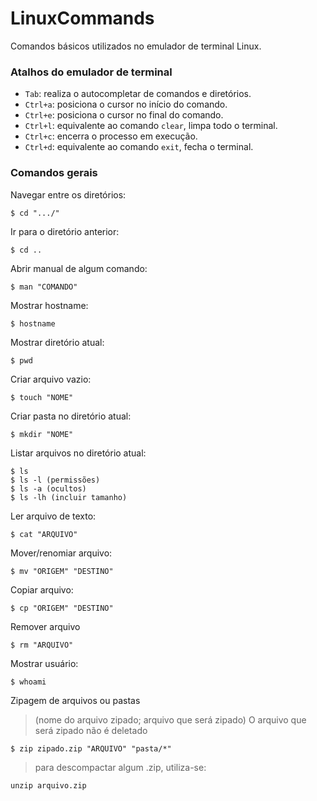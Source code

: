 # LinuxCommands
Comandos básicos utilizados no emulador de terminal Linux.

### Atalhos do emulador de terminal
- `Tab`: realiza o autocompletar de comandos e diretórios.
- `Ctrl+a`: posiciona o cursor no início do comando.
- `Ctrl+e`: posiciona o cursor no final do comando.
- `Ctrl+l`: equivalente ao comando `clear`, limpa todo o terminal.
- `Ctrl+c`: encerra o processo em execução.
- `Ctrl+d`: equivalente ao comando `exit`, fecha o terminal.

### Comandos gerais

Navegar entre os diretórios:
```
$ cd ".../"
```

Ir para o diretório anterior:
```
$ cd ..
```

Abrir manual de algum comando:
```
$ man "COMANDO"
```

Mostrar hostname:
```
$ hostname
```

Mostrar diretório atual:
```
$ pwd
```

Criar arquivo vazio:
```
$ touch "NOME"
```

Criar pasta no diretório atual:
```
$ mkdir "NOME"
```


Listar arquivos no diretório atual:
```
$ ls
$ ls -l (permissões)
$ ls -a (ocultos)
$ ls -lh (incluir tamanho)
```

Ler arquivo de texto:
```
$ cat "ARQUIVO"
```

Mover/renomiar arquivo:
```
$ mv "ORIGEM" "DESTINO"
```

Copiar arquivo:
```
$ cp "ORIGEM" "DESTINO"
```

Remover arquivo
```
$ rm "ARQUIVO"
```

Mostrar usuário:
```
$ whoami
```

Zipagem de arquivos ou pastas 
> (nome do arquivo zipado; arquivo que será zipado)
> O arquivo que será zipado não é deletado

```
$ zip zipado.zip "ARQUIVO" "pasta/*"
```
> para descompactar algum .zip, utiliza-se:
```
unzip arquivo.zip
```
